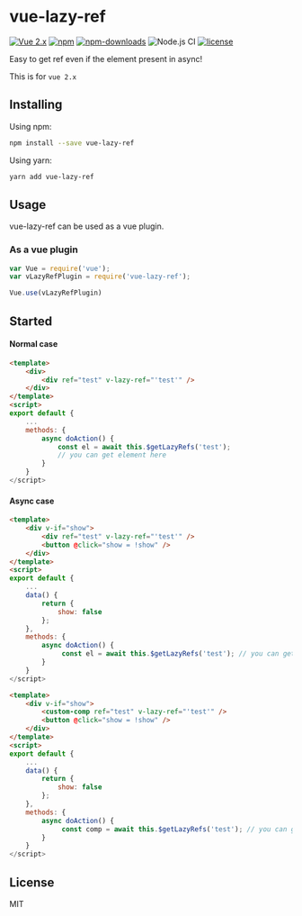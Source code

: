 # vue-lazy-ref

[![Vue 2.x](https://img.shields.io/badge/Vue-2.x-brightgreen.svg)](https://vuejs.org/v2/guide/)
[![npm](https://img.shields.io/npm/v/vue-lazy-ref.svg)](https://www.npmjs.com/package/vue-lazy-ref)
[![npm-downloads](https://img.shields.io/npm/dm/vue-lazy-ref.svg)](https://www.npmjs.com/package/vue-lazy-ref)
![Node.js CI](https://github.com/gcaaa31928/vue-lazy-ref/workflows/Node.js%20CI/badge.svg)
[![license](https://img.shields.io/github/license/mashape/apistatus.svg)](https://github.com/gcaaa31928/vue-lazy-ref/blob/master/LICENSE)

Easy to get ref even if the element present in async!

This is for `vue 2.x`

## Installing

Using npm:
```bash
npm install --save vue-lazy-ref
```

Using yarn:
```bash
yarn add vue-lazy-ref
```

## Usage

vue-lazy-ref can be used as a vue plugin.

### As a vue plugin
```js
var Vue = require('vue');
var vLazyRefPlugin = require('vue-lazy-ref');

Vue.use(vLazyRefPlugin)
```

## Started 

#### Normal case
```html
<template>
	<div>
		<div ref="test" v-lazy-ref="'test'" />
	</div>
</template>
<script>
export default {
	...
	methods: {
		async doAction() {
			const el = await this.$getLazyRefs('test');
			// you can get element here
		}
	}
</script>
```

#### Async case
```html
<template>
	<div v-if="show">
		<div ref="test" v-lazy-ref="'test'" />
		<button @click="show = !show" />
	</div>
</template>
<script>
export default {
	...
	data() {
		return {
			show: false
		};
	},
	methods: {
		async doAction() {
			 const el = await this.$getLazyRefs('test'); // you can get element here when element is present
		}
	}
</script>
```

```html
<template>
	<div v-if="show">
		<custom-comp ref="test" v-lazy-ref="'test'" />
		<button @click="show = !show" />
	</div>
</template>
<script>
export default {
	...
	data() {
		return {
			show: false
		};
	},
	methods: {
		async doAction() {
			 const comp = await this.$getLazyRefs('test'); // you can get component here when component is present
		}
	}
</script>
```

## License

MIT
